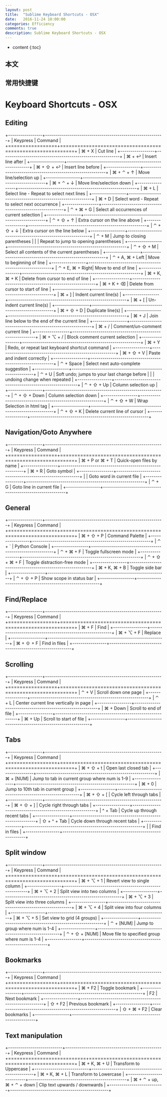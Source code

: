```yaml
---
layout: post
title:  "Sublime Keyboard Shortcuts - OSX"
date:   2016-11-24 10:00:00
categories: Efficiency
comments: true
description: Sublime Keyboard Shortcuts - OSX
---
```


* content
{:toc}


## 本文

## 常用快捷键

Keyboard Shortcuts - OSX
==================================

Editing
-------

+-----------------+-----------------------------------------------------------+
| Keypress        | Command                                                   |
+=================+===========================================================+
| ⌘ + X           | Cut line                                                  |
+-----------------+-----------------------------------------------------------+
| ⌘ + ↩           | Insert line after                                         |
+-----------------+-----------------------------------------------------------+
| ⌘ + ⇧ + ↩       | Insert line before                                        |
+-----------------+-----------------------------------------------------------+
| ⌘ + ⌃ + ↑       | Move line/selection up                                    |
+-----------------+-----------------------------------------------------------+
| ⌘ + ⌃ + ↓       | Move line/selection down                                  |
+-----------------+-----------------------------------------------------------+
| ⌘ + L           | Select line - Repeat to select next lines                 |
+-----------------+-----------------------------------------------------------+
| ⌘ + D           | Select word - Repeat to select next occurrence            |
+-----------------+-----------------------------------------------------------+
| ⌃ + ⌘ + G       | Select all occurrences of current selection               |
+-----------------+-----------------------------------------------------------+
| ⌃ + ⇧ + ↑       | Extra cursor on the line above                            |
+-----------------+-----------------------------------------------------------+
| ⌃ + ⇧ + ↓       | Extra cursor on the line below                            |
+-----------------+-----------------------------------------------------------+
| ⌃ + M           | Jump to closing parentheses                               |
|                 | Repeat to jump to opening parentheses                     |
+-----------------+-----------------------------------------------------------+
| ⌃ + ⇧ + M       | Select all contents of the current parentheses            |
+-----------------+-----------------------------------------------------------+
| ⌃ + A, ⌘ + Left | Move to beginning of line                                 |
+-----------------+-----------------------------------------------------------+
| ⌃ + E, ⌘ + Right| Move to end of line                                       |
+-----------------+-----------------------------------------------------------+
| ⌘ + K, ⌘ + K    | Delete from cursor to end of line                         |
+-----------------+-----------------------------------------------------------+
| ⌘ + K + ⌫       | Delete from cursor to start of line                       |
+-----------------+-----------------------------------------------------------+
| ⌘ + ]           | Indent current line(s)                                    |
+-----------------+-----------------------------------------------------------+
| ⌘ + [           | Un-indent current line(s)                                 |
+-----------------+-----------------------------------------------------------+
| ⌘ + ⇧ + D       | Duplicate line(s)                                         |
+-----------------+-----------------------------------------------------------+
| ⌘ + J           | Join line below to the end of the current line            |
+-----------------+-----------------------------------------------------------+
| ⌘ + /           | Comment/un-comment current line                           |
+-----------------+-----------------------------------------------------------+
| ⌘ + ⌥ + /       | Block comment current selection                           |
+-----------------+-----------------------------------------------------------+
| ⌘ + Y           | Redo, or repeat last keyboard shortcut command            |
+-----------------+-----------------------------------------------------------+
| ⌘ + ⇧ + V       | Paste and indent correctly                                |
+-----------------+-----------------------------------------------------------+
| ⌃ + Space       | Select next auto-complete suggestion                      |
+-----------------+-----------------------------------------------------------+
| ⌃ + U           | Soft undo; jumps to your last change before               |
|                 | undoing change when repeated                              |
+-----------------+-----------------------------------------------------------+
| ⌃ + ⇧ + Up      | Column selection up                                       |
+-----------------+-----------------------------------------------------------+
| ⌃ + ⇧ + Down    | Column selection down                                     |
+-----------------+-----------------------------------------------------------+
| ⌃ + ⇧ +  W      | Wrap  Selection in html tag                               |
+-----------------+-----------------------------------------------------------+
| ⌃ + ⇧ +  K      | Delete current line of cursor                             |
+-----------------+-----------------------------------------------------------+

Navigation/Goto Anywhere
------------------------

+-----------------+-----------------------------------------------------------+
| Keypress        | Command                                                   |
+=================+===========================================================+
| ⌘ + P or ⌘ + T  | Quick-open files by name                                  |
+-----------------+-----------------------------------------------------------+
| ⌘ + R           | Goto symbol                                               |
+-----------------+-----------------------------------------------------------+
|                 | Goto word in current file                                 |
+-----------------+-----------------------------------------------------------+
| ⌃ + G           | Goto line in current file                                 |
+-----------------+-----------------------------------------------------------+

General
------------------------

+-----------------+-----------------------------------------------------------+
| Keypress        | Command                                                   |
+=================+===========================================================+
| ⌘ + ⇧ + P       | Command Palette                                           |
+-----------------+-----------------------------------------------------------+
| ⌃ + `           | Python Console                                            |
+-----------------+-----------------------------------------------------------+
| ⌃ + ⌘ + F       | Toggle fullscreen mode                                    |
+-----------------+-----------------------------------------------------------+
| ⌃ + ⇧ + ⌘ + F   | Toggle distraction-free mode                              |
+-----------------+-----------------------------------------------------------+
| ⌘ + K, ⌘ + B    | Toggle side bar                                           |
+-----------------+-----------------------------------------------------------+
| ⌃ + ⇧ + P       | Show scope in status bar                                  |
+-----------------+-----------------------------------------------------------+

Find/Replace
------------------------

+-----------------+-----------------------------------------------------------+
| Keypress        | Command                                                   |
+=================+===========================================================+
| ⌘ + F           | Find                                                      |
+-----------------+-----------------------------------------------------------+
| ⌘ + ⌥ + F       | Replace                                                   |
+-----------------+-----------------------------------------------------------+
| ⌘ + ⇧ + F       | Find in files                                             |
+-----------------+-----------------------------------------------------------+

Scrolling
------------------------

+-----------------+-----------------------------------------------------------+
| Keypress        | Command                                                   |
+=================+===========================================================+
| ⌃ + V           | Scroll down one page                                      |
+-----------------+-----------------------------------------------------------+
| ⌃ + L           | Center current line vertically in page                    |
+-----------------+-----------------------------------------------------------+
| ⌘ + Down        | Scroll to end of file                                     |
+-----------------+-----------------------------------------------------------+
| ⌘ + Up          | Scroll to start of file                                   |
+-----------------+-----------------------------------------------------------+

Tabs
------------------------

+-----------------+-----------------------------------------------------------+
| Keypress        | Command                                                   |
+=================+===========================================================+
| ⌘ + ⇧ + t       | Open last closed tab                                      |
+-----------------+-----------------------------------------------------------+
| ⌘ + [NUM]       | Jump to tab in current group where num is 1-9             |
+-----------------+-----------------------------------------------------------+
| ⌘ + 0           | Jump to 10th tab in current group                         |
+-----------------+-----------------------------------------------------------+
| ⌘ + ⇧ + [       | Cycle left through tabs                                   |
+-----------------+-----------------------------------------------------------+
| ⌘ + ⇧ + ]       | Cycle right through tabs                                  |
+-----------------+-----------------------------------------------------------+
| ^ + Tab         | Cycle up through recent tabs                              |
+-----------------+-----------------------------------------------------------+
| ⇧ + ^ + Tab     | Cycle down through recent tabs                            |
+-----------------+-----------------------------------------------------------+
|                 | Find in files                                             |
+-----------------+-----------------------------------------------------------+

Split window
------------------------

+-----------------+-----------------------------------------------------------+
| Keypress        | Command                                                   |
+=================+===========================================================+
| ⌘ + ⌥ + 1       | Revert view to single column                              |
+-----------------+-----------------------------------------------------------+
| ⌘ + ⌥ + 2       | Split view into two columns                               |
+-----------------+-----------------------------------------------------------+
| ⌘ + ⌥ + 3       | Split view into three columns                             |
+-----------------+-----------------------------------------------------------+
| ⌘ + ⌥ + 4       | Split view into four columns                              |
+-----------------+-----------------------------------------------------------+
| ⌘ + ⌥ + 5       | Set view to grid (4 groups)                               |
+-----------------+-----------------------------------------------------------+
| ⌃ + [NUM]       | Jump to group where num is 1-4                            |
+-----------------+-----------------------------------------------------------+
| ⌃ + ⇧ + [NUM]   | Move file to specified group where num is 1-4             |
+-----------------+-----------------------------------------------------------+

Bookmarks
------------------------

+-----------------+-----------------------------------------------------------+
| Keypress        | Command                                                   |
+=================+===========================================================+
| ⌘ + F2          | Toggle bookmark                                           |
+-----------------+-----------------------------------------------------------+
| F2              | Next bookmark                                             |
+-----------------+-----------------------------------------------------------+
| ⇧ + F2          | Previous bookmark                                         |
+-----------------+-----------------------------------------------------------+
| ⇧ + ⌘ + F2      | Clear bookmarks                                           |
+-----------------+-----------------------------------------------------------+

Text manipulation
------------------------

+---------------------------+-------------------------------------------------+
| Keypress                  | Command                                         |
+===========================+=================================================+
| ⌘ + K, ⌘ + U              | Transform to Uppercase                          |
+---------------------------+-------------------------------------------------+
| ⌘ + K, ⌘ + L              | Transform to Lowercase                          |
+---------------------------+-------------------------------------------------+
| ⌘ + ⌃ + up,  ⌘ + ⌃ + down |  Clip text upwards / downwards                  |
+---------------------------+-------------------------------------------------+